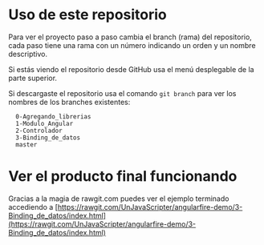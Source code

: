 Uso de este repositorio
===

Para ver el proyecto paso a paso cambia el branch (rama) del repositorio, cada paso tiene una rama con un número indicando un orden y un nombre descriptivo.

Si estás viendo el repositorio desde GitHub usa el menú desplegable de la parte superior.

Si descargaste el repositorio usa el comando `git branch` para ver los nombres de los branches existentes:
```
  0-Agregando_librerias
  1-Modulo_Angular
  2-Controlador
  3-Binding_de_datos
  master
```
Ver el producto final funcionando
===
Gracias a la magia de rawgit.com puedes ver el ejemplo terminado accediendo a [https://rawgit.com/UnJavaScripter/angularfire-demo/3-Binding_de_datos/index.html](https://rawgit.com/UnJavaScripter/angularfire-demo/3-Binding_de_datos/index.html)